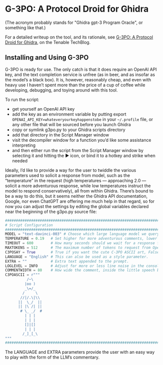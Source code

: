 # G-3PO: A Protocol Droid for Ghidra

(The acronym probably stands for "Ghidra gpt-3 Program Oracle", or something like that.)

For a detailed writeup on the tool, and its rationale, see [G-3PO: A Protocol Droid for Ghidra](https://medium.com/tenable-techblog/g-3po-a-protocol-droid-for-ghidra-4b46fa72f1ff), on the Tenable TechBlog.


## Installing and Using G-3PO

G-3PO is ready for use. The only catch is that it does require an OpenAI API key, and the text completion service is unfree (as in beer, and as insofar as the model’s a black box). It is, however, reasonably cheap, and even with heavy use I haven’t spent more than the price of a cup of coffee while developing, debugging, and toying around with this tool.

To run the script:
- get yourself an OpenAI API key
- add the key as an environment variable by putting export `OPENAI_API_KEY=whateveryourkeyhappenstobe` in your `~/.profile` file, or any other file that will be sourced before you launch Ghidra
- copy or symlink g3po.py to your Ghidra scripts directory
- add that directory in the Script Manager window
- visit the decompiler window for a function you’d like some assistance interpreting
- and then either run the script from the Script Manager window by selecting it and hitting the ▶️ icon, or bind it to a hotkey and strike when needed

Ideally, I’d like to provide a way for the user to twiddle the various parameters used to solicit a response from model, such as the “temperature” in the request (high temperatures — approaching 2.0 — solicit a more adventurous response, while low temperatures instruct the model to respond conservatively), all from within Ghidra. There’s bound to be a way to do this, but it seems neither the Ghidra API documentation, Google, nor even ChatGPT are offering me much help in that regard, so for now you can adjust the settings by editing the global variables declared near the beginning of the g3po.py source file:

```python
##########################################################################################
# Script Configuration
##########################################################################################
MODEL = "text-davinci-003" # Choose which large language model we query
TEMPERATURE = 0.19   # Set higher for more adventurous comments, lower for more conservative
TIMEOUT = 600        # How many seconds should we wait for a response from OpenAI?
MAXTOKENS = 512      # The maximum number of tokens to request from OpenAI
C3POSAY = True       # True if you want the cute C-3PO ASCII art, False otherwise
LANGUAGE = "English" # This can also be used as a style parameter.
EXTRA = ""           # Extra text appended to the prompt.
LOGLEVEL = INFO      # Adjust for more or less line noise in the console.
COMMENTWIDTH = 80    # How wide the comment, inside the little speech balloon, should be.
C3POASCII = r"""
          /~\
         |oo )
         _\=/_
        /     \
       //|/.\|\\
      ||  \_/  ||
      || |\ /| ||
       # \_ _/  #
         | | |
         | | |
         []|[]
         | | |
        /_]_[_\
"""
##########################################################################################
```

The LANGUAGE and EXTRA parameters provide the user with an easy way to play with the form of the LLM’s commentary.

